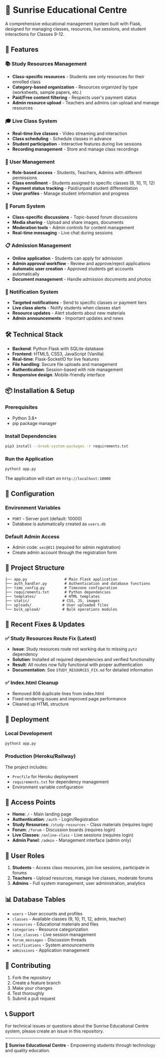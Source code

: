 # 🌅 Sunrise Educational Centre

A comprehensive educational management system built with Flask, designed for managing classes, resources, live sessions, and student interactions for Classes 9-12.

## 🚀 Features

### 📚 Study Resources Management
- **Class-specific resources** - Students see only resources for their enrolled class
- **Category-based organization** - Resources organized by type (worksheets, sample papers, etc.)
- **Paid/Free content filtering** - Respects user's payment status
- **Admin resource upload** - Teachers and admins can upload and manage resources

### 🎓 Live Class System
- **Real-time live classes** - Video streaming and interaction
- **Class scheduling** - Schedule classes in advance
- **Student participation** - Interactive features during live sessions
- **Recording management** - Store and manage class recordings

### 👥 User Management
- **Role-based access** - Students, Teachers, Admins with different permissions
- **Class enrollment** - Students assigned to specific classes (9, 10, 11, 12)
- **Payment status tracking** - Paid/unpaid student differentiation
- **User profiles** - Manage student information and progress

### 💬 Forum System
- **Class-specific discussions** - Topic-based forum discussions
- **Media sharing** - Upload and share images, documents
- **Moderation tools** - Admin controls for content management
- **Real-time messaging** - Live chat during sessions

### 📋 Admission Management
- **Online application** - Students can apply for admission
- **Admin approval workflow** - Review and approve/reject applications
- **Automatic user creation** - Approved students get accounts automatically
- **Document management** - Handle admission documents and photos

### 🔔 Notification System
- **Targeted notifications** - Send to specific classes or payment tiers
- **Live class alerts** - Notify students when classes start
- **Resource updates** - Alert students about new materials
- **Admin announcements** - Important updates and news

## 🛠️ Technical Stack

- **Backend**: Python Flask with SQLite database
- **Frontend**: HTML5, CSS3, JavaScript (Vanilla)
- **Real-time**: Flask-SocketIO for live features
- **File handling**: Secure file uploads and management
- **Authentication**: Session-based with role management
- **Responsive design**: Mobile-friendly interface

## 📦 Installation & Setup

### Prerequisites
- Python 3.8+
- pip package manager

### Install Dependencies
```bash
pip3 install --break-system-packages -r requirements.txt
```

### Run the Application
```bash
python3 app.py
```

The application will start on `http://localhost:10000`

## 🔧 Configuration

### Environment Variables
- `PORT` - Server port (default: 10000)
- Database is automatically created as `users.db`

### Default Admin Access
- Admin code: `sec@011` (required for admin registration)
- Create admin account through the registration form

## 📁 Project Structure

```
├── app.py                 # Main Flask application
├── auth_handler.py        # Authentication and database functions
├── time_config.py         # Timezone configuration
├── requirements.txt       # Python dependencies
├── templates/             # HTML templates
├── static/               # CSS, JS, images
├── uploads/              # User uploaded files
└── bulk_upload/          # Bulk operations modules
```

## 🎯 Recent Fixes & Updates

### ✅ Study Resources Route Fix (Latest)
- **Issue**: Study resources route not working due to missing `pytz` dependency
- **Solution**: Installed all required dependencies and verified functionality
- **Result**: All routes now fully functional with proper authentication
- **Documentation**: See `STUDY_RESOURCES_FIX.md` for detailed information

### ✅ Index.html Cleanup
- Removed 808 duplicate lines from index.html
- Fixed rendering issues and improved page performance
- Cleaned up HTML structure

## 🚀 Deployment

### Local Development
```bash
python3 app.py
```

### Production (Heroku/Railway)
The project includes:
- `Procfile` for Heroku deployment
- `requirements.txt` for dependency management
- Environment variable configuration

## 📱 Access Points

- **Home**: `/` - Main landing page
- **Authentication**: `/auth` - Login/Registration
- **Study Resources**: `/study-resources` - Class materials (requires login)
- **Forum**: `/forum` - Discussion boards (requires login)
- **Live Classes**: `/online-class` - Live sessions (requires login)
- **Admin Panel**: `/admin` - Management interface (admin only)

## 🔐 User Roles

1. **Students** - Access class resources, join live sessions, participate in forums
2. **Teachers** - Upload resources, manage live classes, moderate forums
3. **Admins** - Full system management, user administration, analytics

## 📊 Database Tables

- `users` - User accounts and profiles
- `classes` - Available classes (9, 10, 11, 12, admin, teacher)
- `resources` - Educational materials and files
- `categories` - Resource categorization
- `live_classes` - Live session management
- `forum_messages` - Discussion threads
- `notifications` - System announcements
- `admissions` - Application management

## 🤝 Contributing

1. Fork the repository
2. Create a feature branch
3. Make your changes
4. Test thoroughly
5. Submit a pull request

## 📞 Support

For technical issues or questions about the Sunrise Educational Centre system, please create an issue in this repository.

---

**🌅 Sunrise Educational Centre** - Empowering students through technology and quality education.
